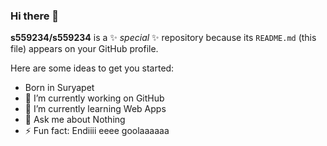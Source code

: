 ### Hi there 👋


**s559234/s559234** is a ✨ _special_ ✨ repository because its `README.md` (this file) appears on your GitHub profile.

Here are some ideas to get you started:

-  Born in Suryapet
- 🔭 I’m currently working on GitHub
- 🌱 I’m currently learning Web Apps
- 💬 Ask me about Nothing
- ⚡ Fun fact: Endiiii eeee goolaaaaaa

